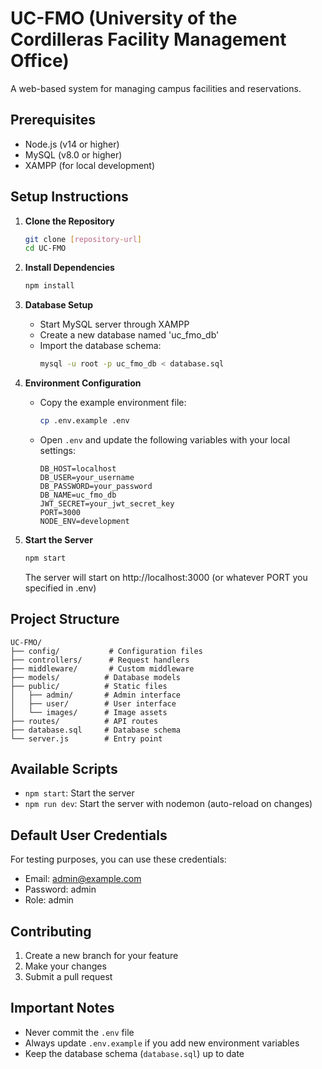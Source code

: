 # UC-FMO (University of the Cordilleras Facility Management Office)

A web-based system for managing campus facilities and reservations.

## Prerequisites

- Node.js (v14 or higher)
- MySQL (v8.0 or higher)
- XAMPP (for local development)

## Setup Instructions

1. **Clone the Repository**
   ```bash
   git clone [repository-url]
   cd UC-FMO
   ```

2. **Install Dependencies**
   ```bash
   npm install
   ```

3. **Database Setup**
   - Start MySQL server through XAMPP
   - Create a new database named 'uc_fmo_db'
   - Import the database schema:
     ```bash
     mysql -u root -p uc_fmo_db < database.sql
     ```

4. **Environment Configuration**
   - Copy the example environment file:
     ```bash
     cp .env.example .env
     ```
   - Open `.env` and update the following variables with your local settings:
     ```
     DB_HOST=localhost
     DB_USER=your_username
     DB_PASSWORD=your_password
     DB_NAME=uc_fmo_db
     JWT_SECRET=your_jwt_secret_key
     PORT=3000
     NODE_ENV=development
     ```

5. **Start the Server**
   ```bash
   npm start
   ```

   The server will start on http://localhost:3000 (or whatever PORT you specified in .env)

## Project Structure

```
UC-FMO/
├── config/           # Configuration files
├── controllers/      # Request handlers
├── middleware/       # Custom middleware
├── models/          # Database models
├── public/          # Static files
│   ├── admin/       # Admin interface
│   ├── user/        # User interface
│   └── images/      # Image assets
├── routes/          # API routes
├── database.sql     # Database schema
└── server.js        # Entry point
```

## Available Scripts

- `npm start`: Start the server
- `npm run dev`: Start the server with nodemon (auto-reload on changes)

## Default User Credentials

For testing purposes, you can use these credentials:
- Email: admin@example.com
- Password: admin
- Role: admin

## Contributing

1. Create a new branch for your feature
2. Make your changes
3. Submit a pull request

## Important Notes

- Never commit the `.env` file
- Always update `.env.example` if you add new environment variables
- Keep the database schema (`database.sql`) up to date